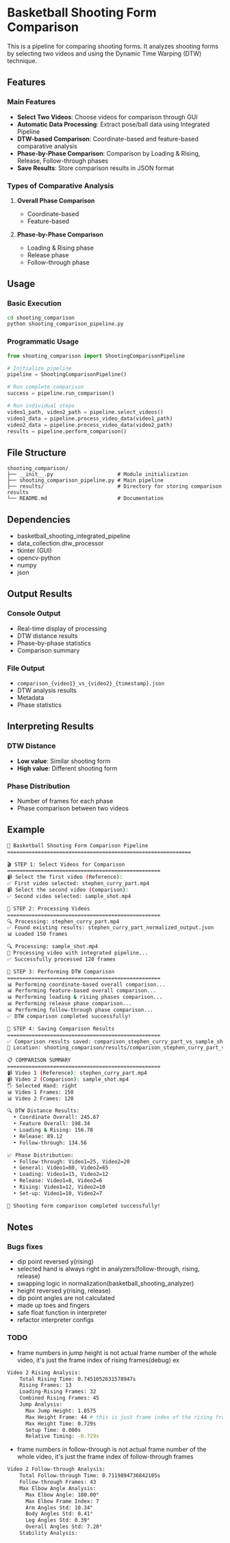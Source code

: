 # Basketball Shooting Form Comparison

This is a pipeline for comparing shooting forms. It analyzes shooting forms by selecting two videos and using the Dynamic Time Warping (DTW) technique.

## Features

### Main Features
- **Select Two Videos**: Choose videos for comparison through GUI
- **Automatic Data Processing**: Extract pose/ball data using Integrated Pipeline
- **DTW-based Comparison**: Coordinate-based and feature-based comparative analysis
- **Phase-by-Phase Comparison**: Comparison by Loading & Rising, Release, Follow-through phases
- **Save Results**: Store comparison results in JSON format

### Types of Comparative Analysis
1. **Overall Phase Comparison**
   - Coordinate-based
   - Feature-based

2. **Phase-by-Phase Comparison**
   - Loading & Rising phase
   - Release phase
   - Follow-through phase

## Usage

### Basic Execution
```bash
cd shooting_comparison
python shooting_comparison_pipeline.py
```

### Programmatic Usage
```python
from shooting_comparison import ShootingComparisonPipeline

# Initialize pipeline
pipeline = ShootingComparisonPipeline()

# Run complete comparison
success = pipeline.run_comparison()

# Run individual steps
video1_path, video2_path = pipeline.select_videos()
video1_data = pipeline.process_video_data(video1_path)
video2_data = pipeline.process_video_data(video2_path)
results = pipeline.perform_comparison()
```

## File Structure

```
shooting_comparison/
├── __init__.py                     # Module initialization
├── shooting_comparison_pipeline.py # Main pipeline
├── results/                        # Directory for storing comparison results
└── README.md                       # Documentation
```

## Dependencies

- basketball_shooting_integrated_pipeline
- data_collection.dtw_processor
- tkinter (GUI)
- opencv-python
- numpy
- json

## Output Results

### Console Output
- Real-time display of processing
- DTW distance results
- Phase-by-phase statistics
- Comparison summary

### File Output
- `comparison_{video1}_vs_{video2}_{timestamp}.json`
- DTW analysis results
- Metadata
- Phase statistics

## Interpreting Results

### DTW Distance
- **Low value**: Similar shooting form
- **High value**: Different shooting form

### Phase Distribution
- Number of frames for each phase
- Phase comparison between two videos

## Example

```bash
🏀 Basketball Shooting Form Comparison Pipeline
============================================================

🎬 STEP 1: Select Videos for Comparison
==================================================
📹 Select the first video (Reference):
✅ First video selected: stephen_curry_part.mp4
📹 Select the second video (Comparison):
✅ Second video selected: sample_shot.mp4

🔄 STEP 2: Processing Videos
==================================================
🔍 Processing: stephen_curry_part.mp4
✅ Found existing results: stephen_curry_part_normalized_output.json
📊 Loaded 150 frames

🔍 Processing: sample_shot.mp4
🚀 Processing video with integrated pipeline...
✅ Successfully processed 120 frames

🔄 STEP 3: Performing DTW Comparison
==================================================
📊 Performing coordinate-based overall comparison...
📊 Performing feature-based overall comparison...
📊 Performing loading & rising phases comparison...
📊 Performing release phase comparison...
📊 Performing follow-through phase comparison...
✅ DTW comparison completed successfully!

💾 STEP 4: Saving Comparison Results
==================================================
✅ Comparison results saved: comparison_stephen_curry_part_vs_sample_shot_20250801_232600.json
📁 Location: shooting_comparison/results/comparison_stephen_curry_part_vs_sample_shot_20250801_232600.json

📋 COMPARISON SUMMARY
==================================================
📹 Video 1 (Reference): stephen_curry_part.mp4
📹 Video 2 (Comparison): sample_shot.mp4
🖐 Selected Hand: right
📊 Video 1 Frames: 150
📊 Video 2 Frames: 120

🔍 DTW Distance Results:
  • Coordinate Overall: 245.67
  • Feature Overall: 198.34
  • Loading & Rising: 156.78
  • Release: 89.12
  • Follow-through: 134.56

📈 Phase Distribution:
  • Follow-through: Video1=25, Video2=20
  • General: Video1=80, Video2=65
  • Loading: Video1=15, Video2=12
  • Release: Video1=8, Video2=6
  • Rising: Video1=12, Video2=10
  • Set-up: Video1=10, Video2=7

🎉 Shooting form comparison completed successfully!
```

## Notes

### Bugs fixes

* dip point reversed y(rising)
* selected hand is always right in analyzers(follow-through, rising, release)
* swapping logic in normalization(basketball_shooting_analyzer)
* height reversed y(rising, release)
* dip point angles are not calculated
* made up toes and fingers
* safe float function in interpreter
* refactor interpreter configs

### TODO 
* frame numbers in jump height is not actual frame number of the whole video, it's just the frame index of rising frames(debug)
ex
```bash
Video 2 Rising Analysis:
    Total Rising Time: 0.7451052631578947s
    Rising Frames: 13
    Loading-Rising Frames: 32
    Combined Rising Frames: 45
    Jump Analysis:
      Max Jump Height: 1.8575
      Max Height Frame: 44 # this is just frame index of the rising frames
      Max Height Time: 0.729s
      Setup Time: 0.000s
      Relative Timing: -0.729s
```
* frame numbers in follow-through is not actual frame number of the whole video, it's just the frame index of follow-through frames
```bash
Video 2 Follow-through Analysis:
    Total Follow-through Time: 0.7119894736842105s
    Follow-through Frames: 43
    Max Elbow Angle Analysis:
      Max Elbow Angle: 180.00°
      Max Elbow Frame Index: 7
      Arm Angles Std: 10.34°
      Body Angles Std: 0.41°
      Leg Angles Std: 0.39°
      Overall Angles Std: 7.20°
    Stability Analysis:
```